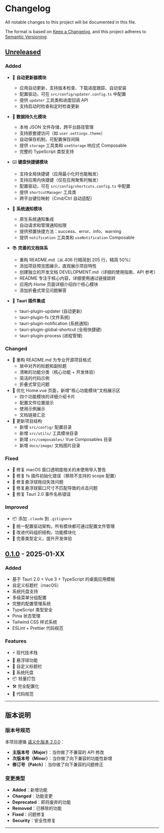 # Changelog

All notable changes to this project will be documented in this file.

The format is based on [Keep a Changelog](https://keepachangelog.com/en/1.0.0/),
and this project adheres to [Semantic Versioning](https://semver.org/spec/v2.0.0.html).

## [Unreleased]

### Added

- 🔄 **自动更新器模块**
  - 应用自动更新，支持版本检查、下载进度跟踪、自动安装
  - 配置驱动，可在 `src/config/updater.config.ts` 中配置
  - 提供 `updater` 工具类和进度回调 API
  - 支持启动时检查和定时检查更新

- 💾 **数据持久化模块**
  - 本地 JSON 文件存储，跨平台路径管理
  - 支持嵌套键访问（如 `user.settings.theme`）
  - 自动保存机制，可配置保存间隔
  - 提供 `storage` 工具类和 `useStorage` 响应式 Composable
  - 完整的 TypeScript 类型支持

- ⌨️ **键盘快捷键模块**
  - 支持全局快捷键（应用最小化时也能触发）
  - 支持应用内快捷键（仅在应用聚焦时触发）
  - 配置驱动，可在 `src/config/shortcuts.config.ts` 中配置
  - 提供 `shortcutManager` 工具类
  - 跨平台键位映射（Cmd/Ctrl 自动适配）

- 🔔 **系统通知模块**
  - 原生系统通知集成
  - 自动请求和管理通知权限
  - 提供预置快捷方法：success、error、info、warning
  - 提供 `notification` 工具类和 `useNotification` Composable

- 📚 **完善的文档体系**
  - 重构 README.md（从 406 行精简到 205 行，精简 50%）
  - 添加项目预览图展示，直观展示项目特性
  - 创建独立的开发文档 DEVELOPMENT.md（详细的使用指南、API 参考）
  - README 专注于核心内容，详细使用通过链接跳转
  - 应用内 Home 页面详细介绍四个核心模块
  - 添加折叠式常见问题解答

- 🔌 **Tauri 插件集成**
  - tauri-plugin-updater (自动更新)
  - tauri-plugin-fs (文件系统)
  - tauri-plugin-notification (系统通知)
  - tauri-plugin-global-shortcut (全局快捷键)
  - tauri-plugin-process (进程管理)

### Changed

- 📝 重构 README.md 为专业开源项目格式
  - 居中对齐的标题和副标题
  - 清晰的功能分类（核心功能 + 开发体验）
  - 简洁的代码示例
  - 折叠式常见问题
- 🎨 优化 Home.vue 页面，新增"核心功能模块"文档展示区
  - 四个功能模块的详细介绍卡片
  - 配置文件位置提示
  - 使用示例展示
  - 文档链接汇总
- 🔧 更新项目结构
  - 新增 `src/config/` 配置目录
  - 新增 `src/utils/` 工具模块目录
  - 新增 `src/composables/` Vue Composables 目录
  - 新增 `docs/image/` 文档图片目录

### Fixed

- 🐛 修复 macOS 窗口透明度相关的未使用导入警告
- 🐛 修复 fs 插件初始化错误（移除不支持的 scope 配置）
- 🐛 修复悬浮球拖动失效问题
- 🐛 修复悬浮球窗口尺寸不匹配导致的点击问题
- 🐛 修复 Tauri 2.0 事件名称错误

### Improved

- 📦 添加 `.claude` 到 `.gitignore`
- 🎯 统一配置驱动架构，所有模块都可通过配置文件管理
- 💅 改进代码组织结构，功能模块化
- 📖 完善类型定义，提升开发体验

## [0.1.0] - 2025-01-XX

### Added

- 基于 Tauri 2.0 + Vue 3 + TypeScript 的桌面应用模板
- 自定义标题栏（macOS）
- 系统托盘支持
- 多级菜单分组配置
- 完整的配置管理系统
- TypeScript 类型安全
- Pinia 状态管理
- Tailwind CSS 样式系统
- ESLint + Prettier 代码规范

### Features

- ⚡️ 现代技术栈
- 🎯 悬浮球功能
- 🎨 自定义标题栏
- 🔔 系统托盘
- 📦 轻量打包
- 🛠️ 完全配置化
- 💅 代码规范

---

## 版本说明

### 版本号规范

本项目遵循 [语义化版本 2.0.0](https://semver.org/lang/zh-CN/)：

- **主版本号（Major）**：当你做了不兼容的 API 修改
- **次版本号（Minor）**：当你做了向下兼容的功能性新增
- **修订号（Patch）**：当你做了向下兼容的问题修正

### 变更类型

- **Added**：新增功能
- **Changed**：功能变更
- **Deprecated**：即将废弃的功能
- **Removed**：已移除的功能
- **Fixed**：问题修复
- **Security**：安全性修复

---

[Unreleased]: https://github.com/yourusername/pixelpunk/compare/v0.1.0...HEAD
[0.1.0]: https://github.com/yourusername/pixelpunk/releases/tag/v0.1.0
